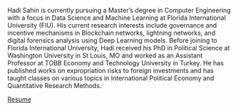 Hadi Sahin is currently pursuing a Master’s degree in Computer Engineering with a focus in Data Science and Machine Learning at Florida International University (FIU). His current research interests include governance and incentive mechanisms in Blockchain networks, lightning networks, and digital forensics analysis using Deep Learning models. Before joining to Florida International University, Hadi received his PhD in Political Science at Washington University in St Louis, MO and worked as an Assistant Professor at TOBB Economy and Technology University in Turkey. He has published works on expropriation risks to foreign investments and has taught classes on various topics in International Political Economy and Quantitative Research Methods. 

[Resume](https://github.com/hadiSahin/resume/blob/main/cv_Hadi_Sahin.pdf)

